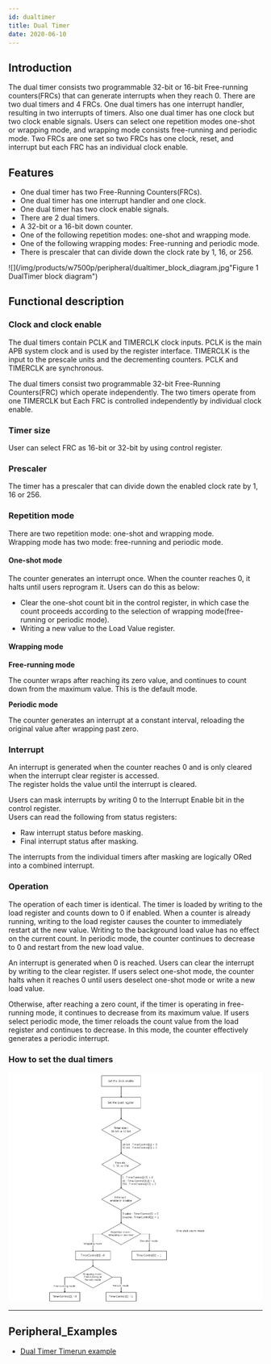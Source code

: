```yaml
---
id: dualtimer
title: Dual Timer
date: 2020-06-10
--- 
```


## Introduction

The dual timer consists two programmable 32-bit or 16-bit Free-running counters(FRCs) that can generate interrupts when they reach 0. There are two dual timers and 4 FRCs. One dual timers has one interrupt handler, resulting in two interrupts of timers. Also one dual timer has one clock but two clock enable signals. Users can select one repetition modes one-shot or wrapping mode, and wrapping mode consists free-running and periodic mode. Two FRCs are one set so two FRCs has one clock, reset, and interrupt but each FRC has an individual clock enable. 

## Features 

  *  One dual timer has two Free-Running Counters(FRCs).
  *	One dual timer has one interrupt handler and one clock.
  *	One dual timer has two clock enable signals.
  *	There are 2 dual timers.
  *	A 32-bit or a 16-bit down counter.
  *	One of the following repetition modes: one-shot and wrapping mode.
  *	One of the following wrapping modes: Free-running and periodic mode.
  *	There is prescaler that can divide down the clock rate by 1, 16, or 256.

![](/img/products/w7500p/peripheral/dualtimer_block_diagram.jpg"Figure 1 DualTimer block diagram")

## Functional description

### Clock and clock enable

The dual timers contain PCLK and TIMERCLK clock inputs. PCLK is the main APB system clock and is used by the register interface. TIMERCLK is the input to the prescale units and the decrementing counters. PCLK and TIMERCLK are synchronous.

The dual timers consist two programmable 32-bit Free-Running Counters(FRC) which operate independently. The two timers operate from one TIMERCLK but Each FRC is controlled independently by individual clock enable.


### Timer size

User can select FRC as 16-bit or 32-bit by using control register.

### Prescaler

The timer has a prescaler that can divide down the enabled clock rate by 1, 16 or 256.

### Repetition mode

There are two repetition mode: one-shot and wrapping mode.   
Wrapping mode has two mode: free-running and periodic mode.

#### One-shot mode

The counter generates an interrupt once. When the counter reaches 0, it halts until users reprogram it. Users can do this as below:

- Clear the one-shot count bit in the control register, in which case the count proceeds according to the selection of wrapping mode(free-running or periodic mode).
-	Writing a new value to the Load Value register.

#### Wrapping mode

**Free-running mode**

The counter wraps after reaching its zero value, and continues to count down from the maximum value. This is the default mode.

**Periodic mode**

The counter generates an interrupt at a constant interval, reloading the original value after wrapping past zero.

### Interrupt

An interrupt is generated when the counter reaches 0 and is only cleared when the interrupt clear register is accessed.  
The register holds the value until the interrupt is cleared.

Users can mask interrupts by writing 0 to the Interrupt Enable bit in the control register.   
Users can read the following from status registers:

- Raw interrupt status before masking.
-	Final interrupt status after masking.

The interrupts from the individual timers after masking are logically ORed into a combined interrupt.

### Operation

The operation of each timer is identical. The timer is loaded by writing to the load register and counts down to 0 if enabled. When a counter is already running, writing to the load register causes the counter to immediately restart at the new value. Writing to the background load value has no effect on the current count. In periodic mode, the counter continues to decrease to 0 and restart from the new load value.

An interrupt is generated when 0 is reached. Users can clear the interrupt by writing to the clear register. If users select one-shot mode, the counter halts when it reaches 0 until users deselect one-shot mode or write a new load value.

Otherwise, after reaching a zero count, if the timer is operating in free-running mode, it continues to decrease from its maximum value. If users select periodic mode, the timer reloads the count value from the load register and continues to decrease. In this mode, the counter effectively generates a periodic interrupt.


### How to set the dual timers

![](/img/products/w7500p/peripheral/dualtimer_flow_chart.jpg "Figure 2 The DualTimer setting flow")

------------------------------

## Peripheral_Examples
- [Dual Timer Timerun example](timerrun.md)
